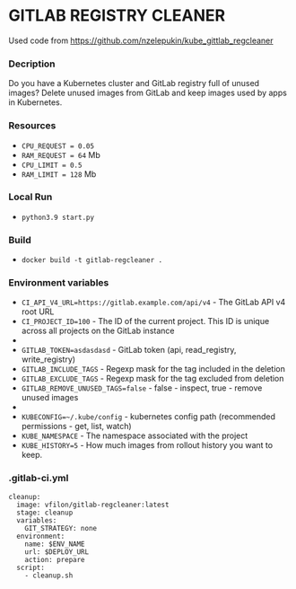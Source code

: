 # GITLAB REGISTRY CLEANER

Used code from https://github.com/nzelepukin/kube_gittlab_regcleaner

### Decription
Do you have a Kubernetes cluster and GitLab registry full of unused images? Delete unused images from GitLab and keep images used by apps in Kubernetes.

### Resources
 * `CPU_REQUEST = 0.05`
 * `RAM_REQUEST = 64` Mb
 * `CPU_LIMIT = 0.5`
 * `RAM_LIMIT = 128` Mb

### Local Run
 * `python3.9 start.py`
 
### Build
  * `docker build -t gitlab-regcleaner .`
 
### Environment variables
 * `CI_API_V4_URL=https://gitlab.example.com/api/v4` - The GitLab API v4 root URL
 * `CI_PROJECT_ID=100` - The ID of the current project. This ID is unique across all projects on the GitLab instance
 * 
 * `GITLAB_TOKEN=asdasdasd` - GitLab token (api, read_registry, write_registry)
 * `GITLAB_INCLUDE_TAGS` - Regexp mask for the tag included in the deletion
 * `GITLAB_EXCLUDE_TAGS` - Regexp mask for the tag excluded from deletion
 * `GITLAB_REMOVE_UNUSED_TAGS=false` - false - inspect,  true - remove unused images
 * 
 * `KUBECONFIG=~/.kube/config` - kubernetes config path (recommended permissions -  get, list, watch)
 * `KUBE_NAMESPACE` - The namespace associated with the project
 * `KUBE_HISTORY=5` - How much images from rollout history you want to keep.

### .gitlab-ci.yml

```
cleanup:
  image: vfilon/gitlab-regcleaner:latest
  stage: cleanup
  variables:
    GIT_STRATEGY: none
  environment:
    name: $ENV_NAME
    url: $DEPLOY_URL
    action: prepare
  script:
    - cleanup.sh
```